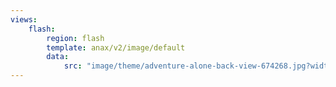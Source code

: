 ```yaml
---
views:
    flash:
        region: flash
        template: anax/v2/image/default
        data:
            src: "image/theme/adventure-alone-back-view-674268.jpg?width=1100&height=150&crop-to-fit&area=0,0,30,0"
---
```

